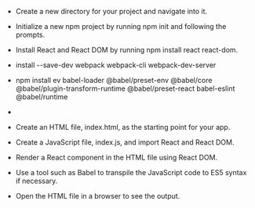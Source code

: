 - Create a new directory for your project and navigate into it.
- Initialize a new npm project by running npm init and following the prompts.
- Install React and React DOM by running npm install react react-dom.
- install --save-dev webpack webpack-cli webpack-dev-server
- npm install ev babel-loader @babel/preset-env @babel/core @babel/plugin-transform-runtime  @babel/preset-react babel-eslint @babel/runtime
- 







- Create an HTML file, index.html, as the starting point for your app.
- Create a JavaScript file, index.js, and import React and React DOM.
- Render a React component in the HTML file using React DOM.
- Use a tool such as Babel to transpile the JavaScript code to ES5 syntax if necessary.
- Open the HTML file in a browser to see the output.
